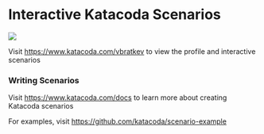 # Interactive Katacoda Scenarios

[![](http://shields.katacoda.com/katacoda/vbratkev/count.svg)](https://www.katacoda.com/vbratkev "Get your profile on Katacoda.com")

Visit https://www.katacoda.com/vbratkev to view the profile and interactive scenarios

### Writing Scenarios
Visit https://www.katacoda.com/docs to learn more about creating Katacoda scenarios

For examples, visit https://github.com/katacoda/scenario-example
